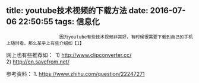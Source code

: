 title: youtube技术视频的下载方法
date: 2016-07-06 22:50:55
tags: 信息化
---


						因为youtube有些技术视频非常好，有时候很需要下载到自己的手机上随时看，那么某乎上有些介绍如【1】
网上也有些推荐如： 
1) http://www.clipconverter.cc/
2) http://en.savefrom.net/

参考资料：
1. https://www.zhihu.com/question/22247271                                   